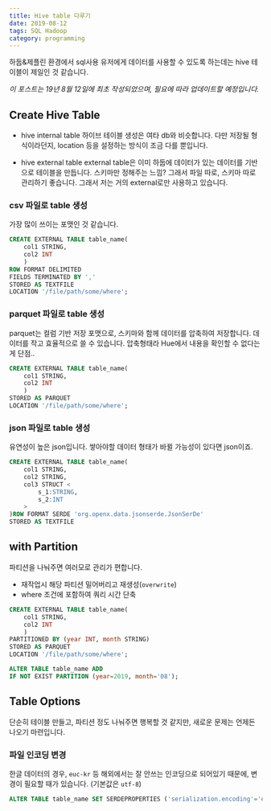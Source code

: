 ```yaml
---
title: Hive table 다루기
date: 2019-08-12
tags: SQL Hadoop
category: programming
---
```


하둡&제플린 환경에서 sql사용 유저에게 데이터를 사용할 수 있도록 하는데는 
hive 테이블이 제일인 것 같습니다.
  
*이 포스트는 19년 8월 12일에 최초 작성되었으며, 필요에 따라 업데이트할 예정입니다.*

## Create Hive Table

- hive internal table
하이브 테이블 생성은 여타 db와 비슷합니다. 
다만 저장될 형식이라던지, location 등을 설정하는 방식이 조금 다를 뿐입니다.

- hive external table
external table은 이미 하둡에 데이터가 있는 데이터를 기반으로 테이블을 만듭니다.
스키마만 정해주는 느낌? 그래서 파일 따로, 스키마 따로 관리하기 좋습니다.
그래서 저는 거의 external로만 사용하고 있습니다.

### csv 파일로 table 생성
가장 많이 쓰이는 포맷인 것 같습니다.

```sql
CREATE EXTERNAL TABLE table_name(
    col1 STRING,
    col2 INT
    )
ROW FORMAT DELIMITED
FIELDS TERMINATED BY ','
STORED AS TEXTFILE
LOCATION '/file/path/some/where';
```


### parquet 파일로 table 생성
parquet는 컬럼 기반 저장 포맷으로, 스키마와 함께 데이터를 압축하여 저장합니다.
데이터를 작고 효율적으로 쓸 수 있습니다. 압축형태라 Hue에서 내용을 확인할 수 없다는게 단점..

```sql
CREATE EXTERNAL TABLE table_name(
    col1 STRING,
    col2 INT
    )
STORED AS PARQUET
LOCATION '/file/path/some/where';
```

### json 파일로 table 생성
유연성이 높은 json입니다. 쌓아야할 데이터 형태가 바뀔 가능성이 있다면 json이죠.

```sql
CREATE EXTERNAL TABLE table_name(
    col1 STRING,
    col2 STRING,
    col3 STRUCT <
        s_1:STRING,
        s_2:INT
    >
)ROW FORMAT SERDE 'org.openx.data.jsonserde.JsonSerDe'
STORED AS TEXTFILE
```


## with Partition
파티션을 나눠주면 여러모로 관리가 편합니다.
- 재작업시 해당 파티션 밀어버리고 재생성(`overwrite`)
- where 조건에 포함하여 쿼리 시간 단축

```sql
CREATE EXTERNAL TABLE table_name(
    col1 STRING,
    col2 INT
    )
PARTITIONED BY (year INT, month STRING)
STORED AS PARQUET
LOCATION '/file/path/some/where';

ALTER TABLE table_name ADD 
IF NOT EXIST PARTITION (year=2019, month='08');
```


## Table Options
단순히 테이블 만들고, 파티션 정도 나눠주면 행복할 것 같지만, 
  새로운 문제는 언제든 나오기 마련입니다.


### 파일 인코딩 변경
한글 데이터의 경우, `euc-kr` 등 해외에서는 잘 안쓰는 인코딩으로 되어있기 때문에,
  변경이 필요할 때가 있습니다. (기본값은 `utf-8`)

```sql
ALTER TABLE table_name SET SERDEPROPERTIES ('serialization.encoding'='euc-kr');
```




